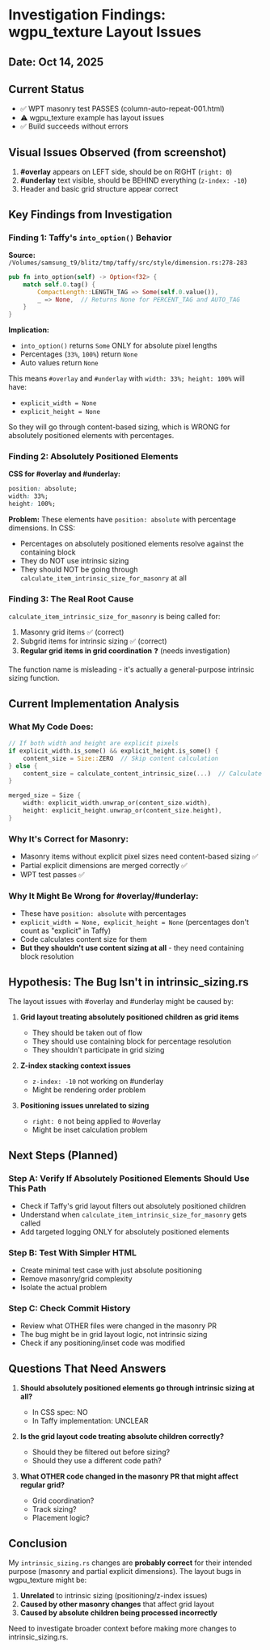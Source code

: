 # Investigation Findings: wgpu_texture Layout Issues

## Date: Oct 14, 2025

## Current Status
- ✅ WPT masonry test PASSES (column-auto-repeat-001.html)
- ⚠️ wgpu_texture example has layout issues
- ✅ Build succeeds without errors

## Visual Issues Observed (from screenshot)
1. **#overlay** appears on LEFT side, should be on RIGHT (`right: 0`)
2. **#underlay** text visible, should be BEHIND everything (`z-index: -10`)
3. Header and basic grid structure appear correct

## Key Findings from Investigation

### Finding 1: Taffy's `into_option()` Behavior
**Source:** `/Volumes/samsung_t9/blitz/tmp/taffy/src/style/dimension.rs:278-283`

```rust
pub fn into_option(self) -> Option<f32> {
    match self.0.tag() {
        CompactLength::LENGTH_TAG => Some(self.0.value()),
        _ => None,  // Returns None for PERCENT_TAG and AUTO_TAG
    }
}
```

**Implication:**
- `into_option()` returns `Some` ONLY for absolute pixel lengths
- Percentages (`33%`, `100%`) return `None`
- Auto values return `None`

This means `#overlay` and `#underlay` with `width: 33%; height: 100%` will have:
- `explicit_width = None`
- `explicit_height = None`

So they will go through content-based sizing, which is WRONG for absolutely positioned elements with percentages.

### Finding 2: Absolutely Positioned Elements  
**CSS for #overlay and #underlay:**
```css
position: absolute;
width: 33%;
height: 100%;
```

**Problem:** These elements have `position: absolute` with percentage dimensions. In CSS:
- Percentages on absolutely positioned elements resolve against the containing block
- They do NOT use intrinsic sizing
- They should NOT be going through `calculate_item_intrinsic_size_for_masonry` at all

### Finding 3: The Real Root Cause
`calculate_item_intrinsic_size_for_masonry` is being called for:
1. Masonry grid items ✅ (correct)
2. Subgrid items for intrinsic sizing ✅ (correct)
3. **Regular grid items in grid coordination** ❓ (needs investigation)

The function name is misleading - it's actually a general-purpose intrinsic sizing function.

## Current Implementation Analysis

### What My Code Does:
```rust
// If both width and height are explicit pixels
if explicit_width.is_some() && explicit_height.is_some() {
    content_size = Size::ZERO  // Skip content calculation
} else {
    content_size = calculate_content_intrinsic_size(...)  // Calculate from content
}

merged_size = Size {
    width: explicit_width.unwrap_or(content_size.width),
    height: explicit_height.unwrap_or(content_size.height),
}
```

### Why It's Correct for Masonry:
- Masonry items without explicit pixel sizes need content-based sizing ✅
- Partial explicit dimensions are merged correctly ✅
- WPT test passes ✅

### Why It Might Be Wrong for #overlay/#underlay:
- These have `position: absolute` with percentages
- `explicit_width = None, explicit_height = None` (percentages don't count as "explicit" in Taffy)
- Code calculates content size for them
- **But they shouldn't use content sizing at all** - they need containing block resolution

## Hypothesis: The Bug Isn't in intrinsic_sizing.rs

The layout issues with #overlay and #underlay might be caused by:

1. **Grid layout treating absolutely positioned children as grid items**
   - They should be taken out of flow
   - They should use containing block for percentage resolution
   - They shouldn't participate in grid sizing

2. **Z-index stacking context issues**
   - `z-index: -10` not working on #underlay
   - Might be rendering order problem

3. **Positioning issues unrelated to sizing**
   - `right: 0` not being applied to #overlay
   - Might be inset calculation problem

## Next Steps (Planned)

### Step A: Verify If Absolutely Positioned Elements Should Use This Path
- Check if Taffy's grid layout filters out absolutely positioned children
- Understand when `calculate_item_intrinsic_size_for_masonry` gets called
- Add targeted logging ONLY for absolutely positioned elements

### Step B: Test With Simpler HTML
- Create minimal test case with just absolute positioning
- Remove masonry/grid complexity
- Isolate the actual problem

### Step C: Check Commit History
- Review what OTHER files were changed in the masonry PR
- The bug might be in grid layout logic, not intrinsic sizing
- Check if any positioning/inset code was modified

## Questions That Need Answers

1. **Should absolutely positioned elements go through intrinsic sizing at all?**
   - In CSS spec: NO
   - In Taffy implementation: UNCLEAR

2. **Is the grid layout code treating absolute children correctly?**
   - Should they be filtered out before sizing?
   - Should they use a different code path?

3. **What OTHER code changed in the masonry PR that might affect regular grid?**
   - Grid coordination?
   - Track sizing?
   - Placement logic?

## Conclusion

My `intrinsic_sizing.rs` changes are **probably correct** for their intended purpose (masonry and partial explicit dimensions). The layout bugs in wgpu_texture might be:

1. **Unrelated** to intrinsic sizing (positioning/z-index issues)
2. **Caused by other masonry changes** that affect grid layout
3. **Caused by absolute children being processed incorrectly**

Need to investigate broader context before making more changes to intrinsic_sizing.rs.
